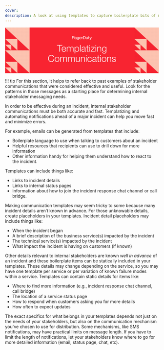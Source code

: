 ```yaml
---
cover:
description: A look at using templates to capture boilerplate bits of messaging
---
```

![Templates](../assets/img/headers/SHComms-Template.png)

!!! tip
    For this section, it helps to refer back to past examples of stakeholder communications that were considered effective and
    useful. Look for the patterns in those messages as a starting place for determining internal stakeholder messaging needs.

In order to be effective during an incident, internal stakeholder communications must be both accurate and fast. Templatizing and automating notifications ahead of a major incident can help you move fast and minimize errors. 

For example, emails can be generated from templates that include: 
- Boilerplate language to use when talking to customers about an incident 
- Helpful resources that recipients can use to drill down for more information 
- Other information handy for helping them understand how to react to the incident. 

Templates can include things like: 
- Links to incident details
- Links to internal status pages
- Information about how to join the incident response chat channel or call bridge.

Making communication templates may seem tricky to some because many incident details aren’t known in advance. For those unknowable details, create placeholders in your templates. Incident detail placeholders may include things like:

- When the incident began
- A brief description of the business service(s) impacted by the incident
- The technical service(s) impacted by the incident
- What impact the incident is having on customers (if known)

Other details relevant to internal stakeholders are known _*well in advance*_ of an incident and these boilerplate items can be statically included in your templates. These details may change depending on the service, so you may have one template per service or per variation of known failure modes within a service. Templates can contain static details for items like:

- Where to find more information (e.g., incident response chat channel, call bridge)
- The location of a service status page
- How to respond when customers asking you for more details
- How often to expect updates

The exact specifics for what belongs in your templates depends not just on the needs of your stakeholders, but also on the communication mechanism you've chosen to use for distribution. Some mechanisms, like SMS notifications, may have practical limits on message length. If you have to limit the length of notifications, let your stakeholders know where to go for more detailed information (email, status page, chat, etc).
